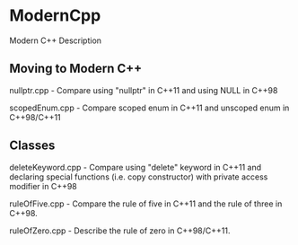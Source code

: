 # ModernCpp
Modern C++ Description

## Moving to Modern C++
nullptr.cpp - Compare using "nullptr" in C++11 and using NULL in C++98

scopedEnum.cpp - Compare scoped enum in C++11 and unscoped enum in C++98/C++11

## Classes
deleteKeyword.cpp - Compare using "delete" keyword in C++11 and declaring special functions (i.e. copy constructor) with private access modifier in C++98

ruleOfFive.cpp - Compare the rule of five in C++11 and the rule of three in C++98.

ruleOfZero.cpp - Describe the rule of zero in C++98/C++11.